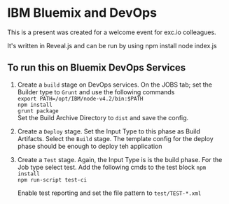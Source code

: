 # IBM Bluemix and DevOps

This is a present was created for a welcome event for exc.io colleagues.

It's written in Reveal.js and can be run by using 
    npm install
    node index.js
    

## To run this on Bluemix DevOps Services
1. Create a `build` stage on DevOps services. On the JOBS tab; set the Builder type to `Grunt` and use the following commands    
    `export PATH=/opt/IBM/node-v4.2/bin:$PATH`    
    `npm install`    
    `grunt package`    
    Set the Build Archive Directory to `dist` and save the config.

2. Create a `Deploy` stage. Set the Input Type to this phase as Build Artifacts. Select the `Build` stage. The template config for the deploy phase should be enough to deploy teh application

3. Create a `Test` stage. Again, the Input Type is is the build phase. For the Job type select test. Add the following cmds to the test block
    `npm install`     
    `npm run-script test-ci`    

    Enable test reporting and set the file pattern to `test/TEST-*.xml`    
